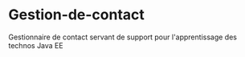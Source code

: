 # Gestion-de-contact
Gestionnaire de contact servant de support pour l'apprentissage des technos Java EE
